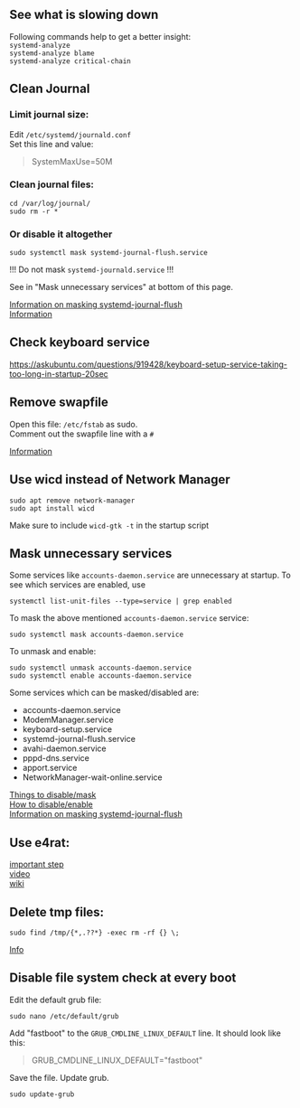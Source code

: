 ## See what is slowing down
Following commands help to get a better insight:  
`systemd-analyze`  
`systemd-analyze blame`  
`systemd-analyze critical-chain`  

## Clean Journal
### Limit journal size:
Edit `/etc/systemd/journald.conf`  
Set this line and value:
> SystemMaxUse=50M

### Clean journal files:
```
cd /var/log/journal/
sudo rm -r *
```

### Or disable it altogether
```
sudo systemctl mask systemd-journal-flush.service    
```
!!! Do not mask `systemd-journald.service` !!!  

See in "Mask unnecessary services" at bottom of this page.

[Information on masking systemd-journal-flush](https://unix.stackexchange.com/questions/414793/can-i-mask-the-systemd-journal-flush-service-and-run-journalctl-flush-later-ma)  
[Information](https://wiki.archlinux.org/index.php/systemd#Journal_size_limit)

## Check keyboard service
https://askubuntu.com/questions/919428/keyboard-setup-service-taking-too-long-in-startup-20sec

## Remove swapfile
Open this file: `/etc/fstab` as sudo.  
Comment out the swapfile line with a `#`

[Information](https://askubuntu.com/questions/625072/deleted-swap-now-boot-takes-forever)  

## Use wicd instead of Network Manager
```
sudo apt remove network-manager
sudo apt install wicd
```

Make sure to include `wicd-gtk -t` in the startup script  

## Mask unnecessary services
Some services like `accounts-daemon.service` are unnecessary at startup. To see which services are enabled, use
```
systemctl list-unit-files --type=service | grep enabled
```
To mask the above mentioned `accounts-daemon.service` service:
```
sudo systemctl mask accounts-daemon.service
```
To unmask and enable:
```
sudo systemctl unmask accounts-daemon.service
sudo systemctl enable accounts-daemon.service
```

Some services which can be masked/disabled are:
- accounts-daemon.service
- ModemManager.service
- keyboard-setup.service
- systemd-journal-flush.service
- avahi-daemon.service
- pppd-dns.service
- apport.service
- NetworkManager-wait-online.service

[Things to disable/mask](https://www.linux.com/learn/cleaning-your-linux-startup-process)  
[How to disable/enable](https://www.digitalocean.com/community/tutorials/how-to-use-systemctl-to-manage-systemd-services-and-units)  
[Information on masking systemd-journal-flush](https://unix.stackexchange.com/questions/414793/can-i-mask-the-systemd-journal-flush-service-and-run-journalctl-flush-later-ma)  

## Use e4rat:
[important step](https://askubuntu.com/questions/260858/help-setting-up-e4rat-no-startup-log-after-e4rat-collect)  
[video](https://www.youtube.com/watch?v=kzuckoHxk_k)  
[wiki](https://wiki.archlinux.org/index.php/e4rat)  

## Delete tmp files:
```
sudo find /tmp/{*,.??*} -exec rm -rf {} \; 
```
[Info](https://askubuntu.com/questions/1167070/systemd-tmpfiles-setup-service-takes-too-long-1hr-on-boot)  

## Disable file system check at every boot
Edit the default grub file:  
```
sudo nano /etc/default/grub
```
Add "fastboot" to the `GRUB_CMDLINE_LINUX_DEFAULT` line. It should look like this:
> GRUB_CMDLINE_LINUX_DEFAULT="fastboot"  

Save the file. Update grub.
```
sudo update-grub
```
